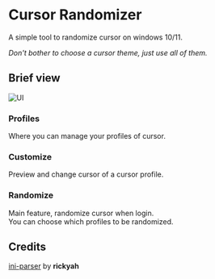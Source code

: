 # Cursor Randomizer

A simple tool to randomize cursor on windows 10/11.  

*Don't bother to choose a cursor theme, just use all of them.*



## Brief view

![UI](https://i.imgur.com/CqGourH.png)

### Profiles

Where you can manage your profiles of cursor.

### Customize

Preview and change cursor of a cursor profile.

### Randomize

Main feature, randomize cursor when login.  
You can choose which profiles to be randomized.



## Credits
[ini-parser](https://github.com/rickyah/ini-parser) by **rickyah**

